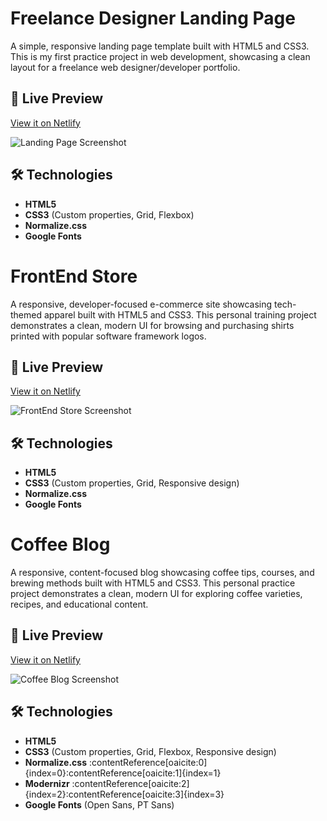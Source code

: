 # Freelance Designer Landing Page

A simple, responsive landing page template built with HTML5 and CSS3. This is my first practice project in web development, showcasing a clean layout for a freelance web designer/developer portfolio.

## 🚀 Live Preview

[View it on Netlify](https://chipper-dieffenbachia-b816f9.netlify.app/)  

![Landing Page Screenshot](https://github.com/user-attachments/assets/71110c57-a7bb-4057-9e1d-6793617f60a0)

## 🛠️ Technologies

- **HTML5**  
- **CSS3** (Custom properties, Grid, Flexbox)  
- **Normalize.css**  
- **Google Fonts**  

# FrontEnd Store

A responsive, developer-focused e-commerce site showcasing tech-themed apparel built with HTML5 and CSS3. This personal training project demonstrates a clean, modern UI for browsing and purchasing shirts printed with popular software framework logos.

## 🚀 Live Preview

[View it on Netlify](https://timely-souffle-17682c.netlify.app/)  

![FrontEnd Store Screenshot](https://github.com/user-attachments/assets/12b04cf5-3c60-455c-a658-160302389a87)

## 🛠️ Technologies

- **HTML5**  
- **CSS3** (Custom properties, Grid, Responsive design)  
- **Normalize.css**  
- **Google Fonts**

# Coffee Blog

A responsive, content-focused blog showcasing coffee tips, courses, and brewing methods built with HTML5 and CSS3. This personal practice project demonstrates a clean, modern UI for exploring coffee varieties, recipes, and educational content.

## 🚀 Live Preview

[View it on Netlify](https://zingy-bunny-651ef7.netlify.app/)

![Coffee Blog Screenshot](https://github.com/user-attachments/assets/1a8f4575-b327-4ca5-a818-24268360a9a6)

## 🛠️ Technologies

- **HTML5**  
- **CSS3** (Custom properties, Grid, Flexbox, Responsive design)  
- **Normalize.css** :contentReference[oaicite:0]{index=0}:contentReference[oaicite:1]{index=1}  
- **Modernizr** :contentReference[oaicite:2]{index=2}:contentReference[oaicite:3]{index=3}  
- **Google Fonts** (Open Sans, PT Sans)  





